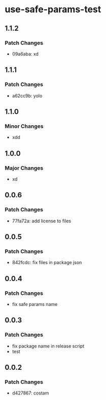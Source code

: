# use-safe-params-test

## 1.1.2

### Patch Changes

- 09a6aba: xd

## 1.1.1

### Patch Changes

- a62cc9b: yolo

## 1.1.0

### Minor Changes

- xdd

## 1.0.0

### Major Changes

- xd

## 0.0.6

### Patch Changes

- 77fa72a: add license to files

## 0.0.5

### Patch Changes

- 842fcdc: fix files in package json

## 0.0.4

### Patch Changes

- fix safe params name

## 0.0.3

### Patch Changes

- fix package name in release script
- test

## 0.0.2

### Patch Changes

- d427867: costam
